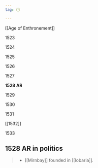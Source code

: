 ```yaml
---
tag: 🕛

---
```

[[Age of Enthronement]]


1523

1524

1525

1526

1527

**1528 AR**

1529

1530

1531

[[1532]]

1533



## 1528 AR in politics

>  - [[Mirnbay]] founded in [[Iobaria]].






